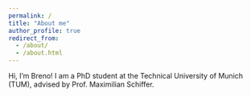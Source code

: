 ```yaml
---
permalink: /
title: "About me"
author_profile: true
redirect_from: 
  - /about/
  - /about.html
---
```


Hi, I’m Breno! I am a PhD student at the Technical University of Munich (TUM), advised by Prof. Maximilian Schiffer.
